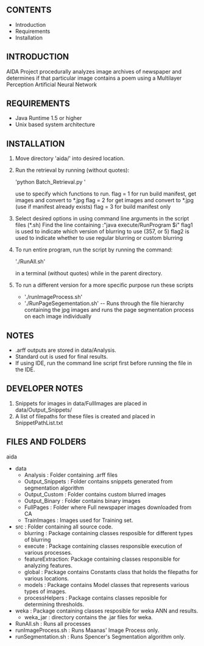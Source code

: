 CONTENTS
----------------------
* Introduction
* Requirements
* Installation


INTRODUCTION
------------
AIDA Project procedurally analyzes image archives of newspaper and 
determines if that particular image contains a poem using a Multilayer Perception
Artificial Neural Network

REQUIREMENTS
------------
* Java Runtime 1.5 or higher
* Unix based system architecture

INSTALLATION
------------
1. Move directory 'aida/' into desired location.
2. Run the retrieval by running (without quotes):

	'python Batch_Retrieval.py <flag> <begin year> <end year>'
 	
	use <flag> to specify which functions to run. 
	flag = 1 for run build manifest, get images and convert to *.jpg
	flag = 2 for get images and convert to *.jpg (use if manifest already exists)
	flag = 3 for build manifest only 

3. Select desired options in using command line arguments in the script files (*.sh)
	Find the line containing :"java execute/RunProgram <flag1> <flag2> $i"
	flag1 is used to indicate which version of blurring to use (357, or 5)
	flag2 is used to indicate whether to use regular blurring or custom blurring
4. To run entire program, run the script by running the command:

	'./RunAll.sh'

   in a terminal (without quotes) while in the parent directory. 

5. To run a different version for a more specific purpose run these scripts
	
	* './runImageProcess.sh'
	* './RunPageSegementation.sh' -- Runs through the file hierarchy containing the jpg images and runs the page segmentation process on each image individually

NOTES
-----
* .arff outputs are stored in data/Analysis.
* Standard out is used for final results.
* If using IDE, run the command line script first before running the file in
  the IDE.

DEVELOPER NOTES
---------------
1. Snippets for images in data/FullImages are placed in data/Output_Snippets/
2. A list of filepaths for these files is created and placed in SnippetPathList.txt

FILES AND FOLDERS
-----------------
aida  
+ data  
    - Analysis : Folder containing .arff files  
    - Output_Snippets : Folder contains snippets generated from segmentation algorithm  
    - Output_Custom : Folder contains custom blurred images  
    - Output_Binary : Folder contains binary images  
    - FullPages : Folder where Full newspaper images downloaded from CA  
    - TrainImages : Images used for Training set.  
+ src : Folder containing all source code.  
    - blurring : Package containing classes resposible for different types of blurring  
    - execute : Package containing classes responsible execution of various processes.  
    - featureExtraction: Package containing classes responsible for analyzing features.  
    - global : Package contains Constants class that holds the filepaths for various locations.  
    - models : Package contains Model classes that represents various types of images.  
    - processHelpers : Package contains classes reposible for determining thresholds.  
+ weka : Package containing classes resposible for weka ANN and results.  
    - weka_jar : directory contains the .jar files for weka.  
+ RunAll.sh : Runs all processes  
+ runImageProcess.sh : Runs Maanas' Image Process only.  
+ runSegmentation.sh : Runs Spencer's Segmentation algorithm only.  

